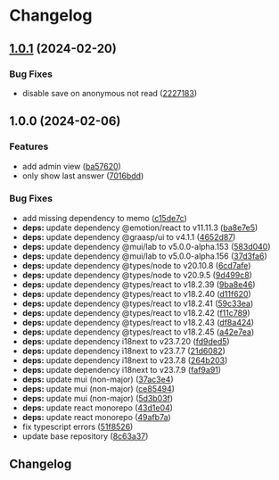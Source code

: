 # Changelog

## [1.0.1](https://github.com/graasp/graasp-app-short-answer/compare/v1.0.0...v1.0.1) (2024-02-20)


### Bug Fixes

* disable save on anonymous not read ([2227183](https://github.com/graasp/graasp-app-short-answer/commit/22271835d0afed1af0d62851b8bf725d48624ee5))

## 1.0.0 (2024-02-06)


### Features

* add admin view ([ba57620](https://github.com/graasp/graasp-app-short-answer/commit/ba57620519138ea582f78cbad5203a66732053d0))
* only show last answer ([7016bdd](https://github.com/graasp/graasp-app-short-answer/commit/7016bddc47c598e038c4a672b1014b227268b0b7))


### Bug Fixes

* add missing dependency to memo ([c15de7c](https://github.com/graasp/graasp-app-short-answer/commit/c15de7c3dd69a5e9de1505885c642cb9e10df7dc))
* **deps:** update dependency @emotion/react to v11.11.3 ([ba8e7e5](https://github.com/graasp/graasp-app-short-answer/commit/ba8e7e52324e3b55fb2d3a756cfaa3047c8b4f6d))
* **deps:** update dependency @graasp/ui to v4.1.1 ([4652d87](https://github.com/graasp/graasp-app-short-answer/commit/4652d8701166d979635d6821bf67c2f7a538f64b))
* **deps:** update dependency @mui/lab to v5.0.0-alpha.153 ([583d040](https://github.com/graasp/graasp-app-short-answer/commit/583d040ba63d842489726bb74575a880425b1d5c))
* **deps:** update dependency @mui/lab to v5.0.0-alpha.156 ([37d3fa6](https://github.com/graasp/graasp-app-short-answer/commit/37d3fa6cc0646ec0318fdeda73c6e77ef52a6139))
* **deps:** update dependency @types/node to v20.10.8 ([6cd7afe](https://github.com/graasp/graasp-app-short-answer/commit/6cd7afe73733e2cd183ad5cf9bb5ed9981dff105))
* **deps:** update dependency @types/node to v20.9.5 ([9d499c8](https://github.com/graasp/graasp-app-short-answer/commit/9d499c8e78a9ff359d7e5a6e69545b7aaa301a1b))
* **deps:** update dependency @types/react to v18.2.39 ([9ba8e46](https://github.com/graasp/graasp-app-short-answer/commit/9ba8e4600460390f142af92d6b55cc8f6b7af0c3))
* **deps:** update dependency @types/react to v18.2.40 ([d11f620](https://github.com/graasp/graasp-app-short-answer/commit/d11f620bbebca5422b3078a5eb46570f4de129ae))
* **deps:** update dependency @types/react to v18.2.41 ([59c33ea](https://github.com/graasp/graasp-app-short-answer/commit/59c33ea52196451432bb2cf69f8612c9d3f2ce7a))
* **deps:** update dependency @types/react to v18.2.42 ([f11c789](https://github.com/graasp/graasp-app-short-answer/commit/f11c78984399228e19d45bac4cc7525f6b88f547))
* **deps:** update dependency @types/react to v18.2.43 ([df8a424](https://github.com/graasp/graasp-app-short-answer/commit/df8a4243635472b9b1d239cf99d8a38a5518c98a))
* **deps:** update dependency @types/react to v18.2.45 ([a42e7ea](https://github.com/graasp/graasp-app-short-answer/commit/a42e7ea651f76cf4f91c47c7ae344cda9029b7bd))
* **deps:** update dependency i18next to v23.7.20 ([fd9ded5](https://github.com/graasp/graasp-app-short-answer/commit/fd9ded5f7ab743e4e295cf4508aa33a27654717f))
* **deps:** update dependency i18next to v23.7.7 ([21d6082](https://github.com/graasp/graasp-app-short-answer/commit/21d6082c84d4586c1379ba21b03aac75e30526e6))
* **deps:** update dependency i18next to v23.7.8 ([264b203](https://github.com/graasp/graasp-app-short-answer/commit/264b203eb2ff8a3cea7a2819aa717a3ed85b6278))
* **deps:** update dependency i18next to v23.7.9 ([faf9a91](https://github.com/graasp/graasp-app-short-answer/commit/faf9a91dae93059b8581db1cb625a78994ce3b37))
* **deps:** update mui (non-major) ([37ac3e4](https://github.com/graasp/graasp-app-short-answer/commit/37ac3e45c2e4b44d4adafac6dd96cfead1272735))
* **deps:** update mui (non-major) ([ce85494](https://github.com/graasp/graasp-app-short-answer/commit/ce85494278beabe0a2c75277ae8dc7c1d729e789))
* **deps:** update mui (non-major) ([5d3b03f](https://github.com/graasp/graasp-app-short-answer/commit/5d3b03f8d500f66149d67c146ebdeb18c247b915))
* **deps:** update react monorepo ([43d1e04](https://github.com/graasp/graasp-app-short-answer/commit/43d1e04dff126830bbfea6f36bdac308aa858bba))
* **deps:** update react monorepo ([49afb7a](https://github.com/graasp/graasp-app-short-answer/commit/49afb7a76927595b0d793241bcf68855ae43c2ec))
* fix typescript errors ([51f8526](https://github.com/graasp/graasp-app-short-answer/commit/51f8526e58ec699bac0e854714369ed08027ea82))
* update base repository ([8c63a37](https://github.com/graasp/graasp-app-short-answer/commit/8c63a3734c1d0d6e728e9fc9b0b4ab3965216705))

## Changelog
